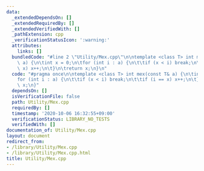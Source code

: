 ```yaml
---
data:
  _extendedDependsOn: []
  _extendedRequiredBy: []
  _extendedVerifiedWith: []
  _pathExtension: cpp
  _verificationStatusIcon: ':warning:'
  attributes:
    links: []
  bundledCode: "#line 2 \"Utility/Mex.cpp\"\n\ntemplate <class T> int mex(const T&\
    \ a) {\n\tint x = 0;\n\tfor (int i : a) {\n\t\tif (x < i) break;\n\t\tif (i ==\
    \ x) x++;\n\t}\n\treturn x;\n}\n"
  code: "#pragma once\n\ntemplate <class T> int mex(const T& a) {\n\tint x = 0;\n\t\
    for (int i : a) {\n\t\tif (x < i) break;\n\t\tif (i == x) x++;\n\t}\n\treturn\
    \ x;\n}"
  dependsOn: []
  isVerificationFile: false
  path: Utility/Mex.cpp
  requiredBy: []
  timestamp: '2020-10-06 16:32:55+09:00'
  verificationStatus: LIBRARY_NO_TESTS
  verifiedWith: []
documentation_of: Utility/Mex.cpp
layout: document
redirect_from:
- /library/Utility/Mex.cpp
- /library/Utility/Mex.cpp.html
title: Utility/Mex.cpp
---
```

